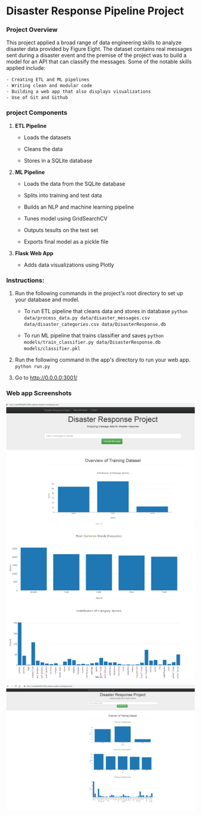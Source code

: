 # Disaster Response Pipeline Project

### Project Overview
This project applied a broad range of data engineering skills to analyze disaster data provided by Figure Eight. The dataset contains real messages sent during a disaster event and the premise of the project was to build a model for an API that can classify the messages. Some of the notable skills applied include:

	- Creating ETL and ML pipelines
	- Writing clean and modular code
	- Building a web app that also displays visualizations
	- Use of Git and Github
### project Components

1. **ETL Pipeline**

	- Loads the datasets
	
	- Cleans the data
	
	- Stores in a SQLite database
	
2. **ML Pipeline**

	- Loads the data from the SQLite database
	
	- Splits into training and test data
	
	- Builds an NLP and machine learning pipeline
	
	- Tunes model using GridSearchCV
	
	- Outputs tesults on the test set
	
	- Exports final model as a pickle file
	
3. **Flask Web App**
 
 	- Adds data visualizations using Plotly
	
### Instructions:
1. Run the following commands in the project's root directory to set up your database and model.

    - To run ETL pipeline that cleans data and stores in database
        `python data/process_data.py data/disaster_messages.csv data/disaster_categories.csv data/DisasterResponse.db`

	- To run ML pipeline that trains classifier and saves
        `python models/train_classifier.py data/DisasterResponse.db models/classifier.pkl`

2. Run the following command in the app's directory to run your web app.
    `python run.py`

3. Go to http://0.0.0.0:3001/

### Web app Screenshots
![alt text](https://github.com/miriamwanjo/Disaster-Response-Pipeline/blob/master/image.png/disaster%203.PNG)
![alt text](https://github.com/miriamwanjo/Disaster-Response-Pipeline/blob/master/image.png/Disaster%202.PNG)
	
![alt text](https://github.com/miriamwanjo/Disaster-Response-Pipeline/blob/master/image.png/Miriam%20Disaster%20response%20screenshot%201.PNG)
